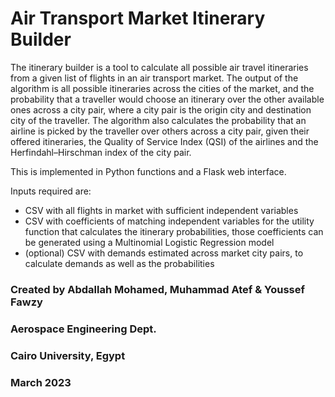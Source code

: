 # Air Transport Market Itinerary Builder

The itinerary builder is a tool to calculate all possible air travel itineraries from a given list of flights in an air transport market. The output of the algorithm is all possible itineraries across the cities of the market, and the probability that a traveller would choose an itinerary over the other available ones across a city pair, where a city pair is the origin city and destination city of the traveller. The algorithm also calculates the probability that an airline is picked by the traveller over others across a city pair, given their offered itineraries, the Quality of Service Index (QSI) of the airlines and the Herfindahl–Hirschman index of the city pair.

This is implemented in Python functions and a Flask web interface. 

Inputs required are:
- CSV with all flights in market with sufficient independent variables
- CSV with coefficients of matching independent variables for the utility function that calculates the itinerary probabilities, those coefficients can be generated using a Multinomial Logistic Regression model
- (optional) CSV with demands estimated across market city pairs, to calculate demands as well as the probabilities


### Created by Abdallah Mohamed, Muhammad Atef & Youssef Fawzy
### Aerospace Engineering Dept.
### Cairo University, Egypt
### March 2023

